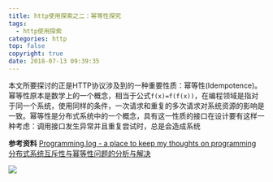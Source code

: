 ```yaml
---
title: http使用探索之二：幂等性探究
tags:
  - http使用探索
categories: http
top: false
copyright: true
date: 2018-07-13 09:39:35
---
```

本文所要探讨的正是HTTP协议涉及到的一种重要性质：幂等性(Idempotence)。幂等性原本是数学上的一个概念，相当于公式`f(x)=f(f(x))`，在编程领域是指对于同一个系统，使用同样的条件，一次请求和重复的多次请求对系统资源的影响是一致。幂等性是分布式系统中的一个概念，具有这一性质的接口在设计要有这样一种考虑：调用接口发生异常并且重复尝试时，总是会造成系统
<!--more-->

**参考资料**
[Programming.log - a place to keep my thoughts on programming](https://www.cnblogs.com/weidagang2046/archive/2011/06/04/2063696.html)
[分布式系统互斥性与幂等性问题的分析与解决](https://tech.meituan.com/distributed_system_mutually_exclusive_idempotence_cerberus_gtis.html)

![](http://oankigr4l.bkt.clouddn.com/wexin.png)